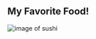 ## My Favorite Food!

![image of sushi](https://encrypted-tbn0.gstatic.com/images?q=tbn:ANd9GcQ3KdYJjJDqGCowUlq6_uWJqXkzODxtp1qyUQ&usqp=CAU)
